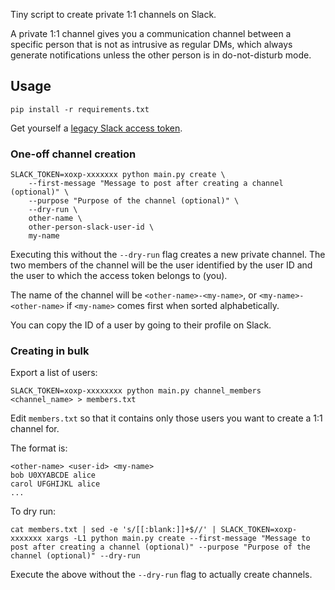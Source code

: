 Tiny script to create private 1:1 channels on Slack.

A private 1:1 channel gives you a communication channel between a specific person
that is not as intrusive as regular DMs, which always generate notifications unless
the other person is in do-not-disturb mode.

## Usage

```
pip install -r requirements.txt
```

Get yourself a [legacy Slack access token](https://api.slack.com/custom-integrations/legacy-tokens).

### One-off channel creation

```
SLACK_TOKEN=xoxp-xxxxxxx python main.py create \
    --first-message "Message to post after creating a channel (optional)" \
    --purpose "Purpose of the channel (optional)" \
    --dry-run \
    other-name \
    other-person-slack-user-id \
    my-name
```

Executing this without the `--dry-run` flag creates a new private channel.
The two members of the channel will be the user identified by the user ID and
the user to which the access token belongs to (you).

The name of the channel will be `<other-name>-<my-name>`, or
`<my-name>-<other-name>` if `<my-name>` comes first when sorted alphabetically.

You can copy the ID of a user by going to their profile on Slack.

### Creating in bulk


Export a list of users:

```
SLACK_TOKEN=xoxp-xxxxxxxx python main.py channel_members <channel_name> > members.txt
```

Edit `members.txt` so that it contains only those users you want to create a 1:1 channel for.

The format is:

```
<other-name> <user-id> <my-name>
bob U0XYABCDE alice
carol UFGHIJKL alice
...
```

To dry run:

```
cat members.txt | sed -e 's/[[:blank:]]+$//' | SLACK_TOKEN=xoxp-xxxxxxx xargs -L1 python main.py create --first-message "Message to post after creating a channel (optional)" --purpose "Purpose of the channel (optional)" --dry-run
```

Execute the above without the `--dry-run` flag to actually create channels.
